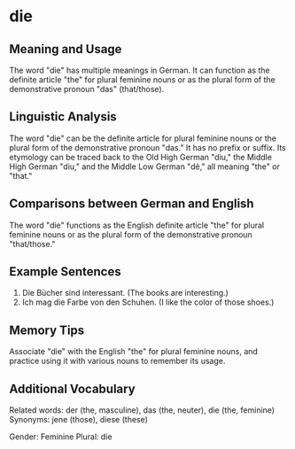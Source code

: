 # die
## Meaning and Usage
The word "die" has multiple meanings in German. It can function as the definite article "the" for plural feminine nouns or as the plural form of the demonstrative pronoun "das" (that/those).

## Linguistic Analysis
The word "die" can be the definite article for plural feminine nouns or the plural form of the demonstrative pronoun "das." It has no prefix or suffix. Its etymology can be traced back to the Old High German "diu," the Middle High German "diu," and the Middle Low German "dê," all meaning "the" or "that."

## Comparisons between German and English
The word "die" functions as the English definite article "the" for plural feminine nouns or as the plural form of the demonstrative pronoun "that/those."

## Example Sentences
1. Die Bücher sind interessant. (The books are interesting.)
2. Ich mag die Farbe von den Schuhen. (I like the color of those shoes.)

## Memory Tips
Associate "die" with the English "the" for plural feminine nouns, and practice using it with various nouns to remember its usage.

## Additional Vocabulary
Related words: der (the, masculine), das (the, neuter), die (the, feminine)
Synonyms: jene (those), diese (these)

Gender: Feminine
Plural: die